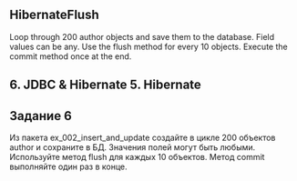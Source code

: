 ## HibernateFlush
Loop through 200 author objects and save them to the database. Field values can be any. Use the flush method for every 10 objects. Execute the commit method once at the end.
## 6. JDBC & Hibernate 5. Hibernate
## Задание 6

Из пакета ex_002_insert_and_update создайте в цикле 200 объектов author и сохраните в БД. Значения полей могут быть любыми. 
Используйте метод flush для каждых 10 объектов. Метод сommit выполняйте один раз в конце.
